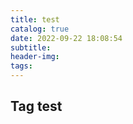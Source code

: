 ```yaml
---
title: test
catalog: true
date: 2022-09-22 18:08:54
subtitle:
header-img:
tags: 
---
```


## Tag test

